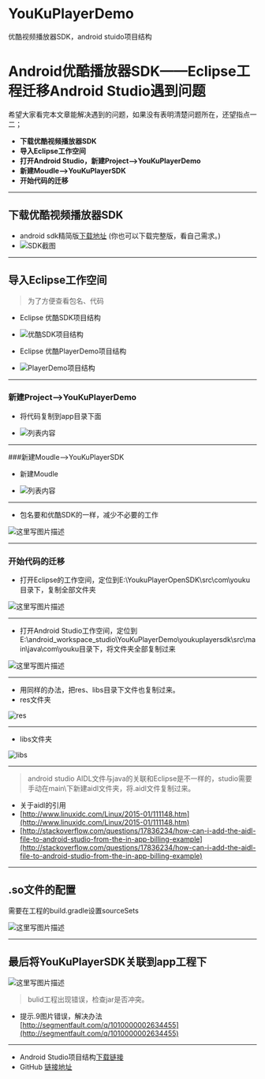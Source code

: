 # YouKuPlayerDemo
优酷视频播放器SDK，android stuido项目结构
# Android优酷播放器SDK——Eclipse工程迁移Android Studio遇到问题

希望大家看完本文章能解决遇到的问题，如果没有表明清楚问题所在，还望指点一二；

- **下载优酷视频播放器SDK**
- **导入Eclipse工作空间**
- **打开Android Studio，新建Project-->YouKuPlayerDemo**
- **新建Moudle-->YouKuPlayerSDK**
- **开始代码的迁移**

-------------------

##  	下载优酷视频播放器SDK

 - android sdk精简版[下载地址](http://open.youku.com/down#on_android) (你也可以下载完整版，看自己需求。)
 - ![SDK截图](http://img.blog.csdn.net/20150410191938552)


----------


## 导入Eclipse工作空间

> 为了方便查看包名、代码

 - Eclipse 优酷SDK项目结构
 

 - ![优酷SDK项目结构](http://img.blog.csdn.net/20150410192942070)

 - Eclipse 优酷PlayerDemo项目结构
 - ![PlayerDemo项目结构](http://img.blog.csdn.net/20150410192807241)

----------


### 新建Project-->YouKuPlayerDemo

 - 将代码复制到app目录下面
 
 - ![列表内容](http://img.blog.csdn.net/20150410193052227)


----------


###新建Moudle-->YouKuPlayerSDK

 - 新建Moudle
 
 - ![列表内容](http://img.blog.csdn.net/20150410193245280)


----------

 - 包名要和优酷SDK的一样，减少不必要的工作

![这里写图片描述](http://img.blog.csdn.net/20150410193907961)

----------

### 开始代码的迁移


 - 打开Eclipse的工作空间，定位到E:\YoukuPlayerOpenSDK\src\com\youku目录下，复制全部文件夹
 
 ![这里写图片描述](http://img.blog.csdn.net/20150410194456372)


----------

 - 打开Android Studio工作空间，定位到
 E:\android_workspace_studio\YouKuPlayerDemo\youkuplayersdk\src\main\java\com\youku目录下，将文件夹全部复制过来

![这里写图片描述](http://img.blog.csdn.net/20150410194655498)


----------


 - 用同样的办法，把res、libs目录下文件也复制过来。
 - res文件夹

![res](http://img.blog.csdn.net/20150410195121022)

----------

 - libs文件夹

![libs](http://img.blog.csdn.net/20150410195015299)


----------


> android studio AIDL文件与java的关联和Eclipse是不一样的，studio需要手动在main\下新建aidl文件夹，将.aidl文件复制过来。

 - 关于aidl的引用
 - [http://www.linuxidc.com/Linux/2015-01/111148.htm](http://www.linuxidc.com/Linux/2015-01/111148.htm)
 - [http://stackoverflow.com/questions/17836234/how-can-i-add-the-aidl-file-to-android-studio-from-the-in-app-billing-example](http://stackoverflow.com/questions/17836234/how-can-i-add-the-aidl-file-to-android-studio-from-the-in-app-billing-example)


----------

## .so文件的配置 ##

需要在工程的build.gradle设置sourceSets

![这里写图片描述](http://img.blog.csdn.net/20150410195704632)


----------


## 最后将YouKuPlayerSDK关联到app工程下 ##

![这里写图片描述](http://img.blog.csdn.net/20150410195852054)

> bulid工程出现错误，检查jar是否冲突。

 - 提示.9图片错误，解决办法[http://segmentfault.com/q/1010000002634455](http://segmentfault.com/q/1010000002634455)


----------

 - Android Studio项目结构[下载链接](http://download.csdn.net/detail/elsdnwn/8583687)
 - GitHub [链接地址](https://github.com/elsdnwn/YouKuPlayerDemo)
 
